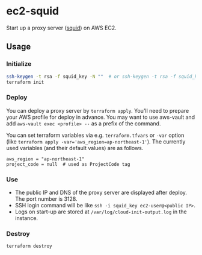 # ec2-squid

Start up a proxy server ([squid](https://github.com/squid-cache/squid)) on AWS EC2.

## Usage

### Initialize

```bash
ssh-keygen -t rsa -f squid_key -N ""  # or ssh-keygen -t rsa -f squid_key -N '""' in PowerShell
terraform init
```

### Deploy

You can deploy a proxy server by `terraform apply`. You'll need to prepare your AWS profile for deploy in advance. You may want to use aws-vault and add `aws-vault exec <profile> --` as a prefix of the command.

You can set terraform variables via e.g. `terraform.tfvars` or `-var` option (like `terraform apply -var='aws_region=ap-northeast-1'`). The currently used variables (and their default values) are as follows.

```
aws_region = "ap-northeast-1"
project_code = null  # used as ProjectCode tag
```

### Use

- The public IP and DNS of the proxy server are displayed after deploy. The port number is 3128.
- SSH login command will be like `ssh -i squid_key ec2-user@<public IP>`.
- Logs on start-up are stored at `/var/log/cloud-init-output.log` in the instance.

### Destroy

```bash
terraform destroy
```
